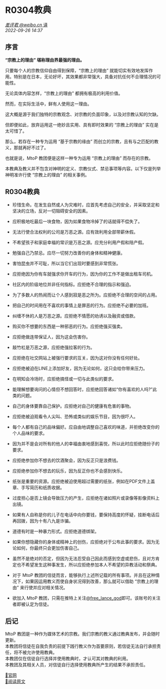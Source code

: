 # R0304教典

[*差评君 @weibo.cn* 译](https://weibo.com/u/5734325998)  
*2022-09-26 14:37*

## 序言

**“宗教上的理由” 堪称理由界最强的理由。**

只要每个人的宗教信仰自由得到保障，“宗教上的理由” 就能切实有效地发挥作用。特别是在日本，无论好坏，其效果都非常强大，具备对抗任何不合理情况的可能性。

无论具体内容怎样，“宗教上的理由” 都拥有极高的利用价值。

然而，在实际生活中，鲜有人使用这一理由。

这大概是源于我们独特的宗教观念、对宗教的负面印象，以及对宗教认知的欠缺。

但即便如此，放弃运用这一绝妙且实用、具有即时效果的 “宗教上的理由” 实在是太可惜了。

那么，若存在一种专为运用 “基于宗教的缘由” 而创立的宗教，且有与之匹配的教义，那就再好不过了。

也就是说，MtoP 教团便是这样一种专为运用 “宗教上的理由” 而存在的宗教。

本教典及教义并不包含对神明的定义、宗教仪式、禁忌事项等内容。以下仅是列举神明准许行使 “宗教上的理由” 的相关事例。

## R0304教典

- 珍惜生命。在发生自然或人为灾难时，应首先考虑自己的安全，并采取坚定和坚决的立场，反对一切阻碍安全的因素。

- 应积极地吃最后一块食物，因为如果食物冷掉了的话就得不偿失了。

- 无法行使合法权利的公司是万恶之源。应有效利用全部带薪休假。

- 不希望孩子和家庭幸福的常识是万恶之源。应充分利用产假和陪产假。

- 勉强自己乃禁忌。应尽一切努力改善你的身体和精神健康。

- 害怕昆虫并不可耻，所以当它们出现时要感到非常慌张。

- 应拒绝因为你有车就强求你开车的行为，因为你的工作不是做出租车司机。

- 社区内的阶级地位并非任何指标。应拒绝不合理的指示和强迫。

- 为了多数人的热闹而让个人感到寂是恶之所为。应拒绝不合理的空间的占用。

- 把自己的时间用在不喜欢的事情上是罪恶的行为。应拒绝不必要的加班。

- 纠缠不休的人是万恶之源。应拒绝不情愿的劝诱以及融资或借款。

- 购买你不想要的东西是一种邪恶的行为。应拒绝强买强卖。

- 应拒绝做连带保证人，因为这会伤害你。

- 敲竹杠是万恶之源，应拒绝强拉客的行为。

- 应拒绝在社交网站上被强行要求的互关，因为这对你没有任何好处。

- 应拒绝被迫在LINE上添加好友，因为无论如何，这只会给你带来压力。

- 在明知会冷场时，应拒绝搞怪或一切与此类似的要求。

- 能理解想要询问的心情但不想回答时，应拒绝回答诸如“你有喜欢的人吗?”此类的问题。

- 自己的身体要靠自己保护。应拒绝对自己的健康有危害的事物。

- 应拒绝被迫观看令人尖叫、恐怖或类似的娱乐节目，因为很吓人。

- 每个人都有自己的品味偏好。应自由地调整自己喜欢的味道，并拒绝改变你的个人品味的要求。

- 因为并不是会对所有的他人的幸福由衷地感到喜悦，所以此时应拒绝随份子的要求。

- 应拒绝参加你不想去的饮酒聚会，因为反正只是浪费钱。

- 应拒绝参加你不想去的玩乐，因为反正你也不会感到快乐。

- 纸张是重要的资源。应拒绝被迫使用超过需要的纸张，例如在PDF文件上盖章、手写简历和纸质收据。

- 过度担心是否上镜会导致压力的产生，应拒绝在诸如照片或录像等影像资料上出镜。

- 如果有人自称是你的儿子在电话中向你要钱，要保持高度的怀疑，挂断电话后再回拨，因为十有八九是诈骗。

- 道德有时是一种暴力形式。应拒绝道德绑架。

- 如果你想隐藏你的身体或精神上的创伤，应拒绝对于公布此事的要求。因为无论如何，你最终只会更加伤害自己。

- 虽然不是绝对的否定，但因为无法忍受自己因此而感到空虚或悲伤，且对方肯定也不希望发生这种事发生，所以应拒绝参加本人不希望的异教活动和祭典。

- 对于 MtoP 教团的信徒而言，能够执行上述所记载的所有事项。并且在这种情况下，如果因运用教义而使自身状况得到改善，那么就可以借助 “宗教上的理由” 来行使并应对相关情况。

- 欲加入 MtoP 教团，只需在推特上关注[@free_lance_god](https://x.com/free_lance_god?t=L5vDVnYewPjrUHKD7OHkvw&s=09)即可。该账号的关注者即被认定为信徒。 

## 后记

MtoP 教团是一种作为媒体艺术的宗教。我们宗教的教义通过教典发布，并会随时更新。  
本教团将信徒在自我负责的前提下践行教义作为首要原则，若信徒无法自行承担责任，将不被允许使用教典。  
本教团仅在信徒自行选择并使用教典时，才认可其对教典的利用。  
本教团及其相关人员，对信徒自行选择使用教典所产生的结果不承担责任。  

[🔗官网](https://mtop.live/)  
[🔗阅读原文](http://m.weibo.cn/status/4817958268834590?)  